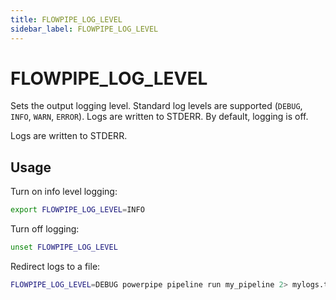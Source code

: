 ```yaml
---
title: FLOWPIPE_LOG_LEVEL
sidebar_label: FLOWPIPE_LOG_LEVEL
---
```

# FLOWPIPE_LOG_LEVEL
Sets the output logging level.  Standard log levels are supported (`DEBUG`, `INFO`, `WARN`, `ERROR`). Logs are written to STDERR.  By default, logging is off.

Logs are written to STDERR.

## Usage 

Turn on info level logging:
```bash
export FLOWPIPE_LOG_LEVEL=INFO
```

Turn off logging:

```bash
unset FLOWPIPE_LOG_LEVEL
```

Redirect logs to a file:
```bash
FLOWPIPE_LOG_LEVEL=DEBUG powerpipe pipeline run my_pipeline 2> mylogs.txt
```